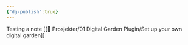 ```yaml
---
{"dg-publish":true}
---
```

Testing a note
[[🎒 Prosjekter/01 Digital Garden Plugin/Set up your own digital garden]]
